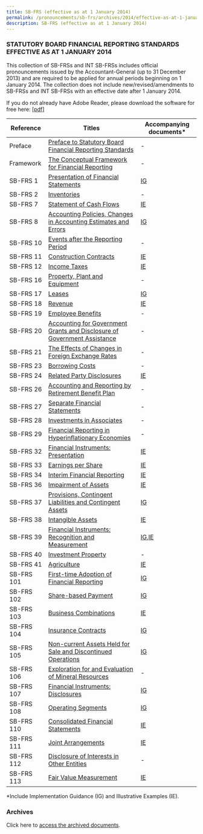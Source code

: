 ```yaml
---
title: SB-FRS (effective as at 1 January 2014)
permalink: /pronouncements/sb-frs/archives/2014/effective-as-at-1-january-2014/
description: SB-FRS (effective as at 1 January 2014)
---
```

### STATUTORY BOARD FINANCIAL REPORTING STANDARDS EFFECTIVE AS AT 1 JANUARY 2014

This collection of SB-FRSs and INT SB-FRSs includes official pronouncements issued by the Accountant-General (up to 31 December 2013) and are required to be applied for annual periods beginning on 1 January 2014. The collection does not include new/revised/amendments to SB-FRSs and INT SB-FRSs with an effective date after 1 January 2014.

If you do not already have Adobe Reader, please download the software for free here: [\[pdf\]](http://www.adobe.com/products/acrobat/readstep2.html)

| Reference | Titles | Accompanying documents\* |
| -------- | -------- | -------- |
| Preface | [Preface to Statutory Board Financial Reporting Standards](/files/Docs/Default%20Source/Sb%20Frs/Effective%20As%20At%201%20January%202014/sb-frs_preface.pdf) | - |
| Framework | [The Conceptual Framework for Financial Reporting](/files/Docs/Default%20Source/Sb%20Frs/Effective%20As%20At%201%20January%202014/frs_framework.pdf) | - |
| SB-FRS 1 | [Presentation of Financial Statements](/files/Docs/Default%20Source/Sb%20Frs/Effective%20As%20At%201%20January%202014/sb-frs_1_2014.pdf) | [IG](/files/Docs/Default%20Source/Sb%20Frs/Effective%20As%20At%201%20January%202014/sb-frs-1_ig_2014.pdf) |
| SB-FRS 2 | [Inventories](/files/Docs/Default%20Source/Sb%20Frs/Effective%20As%20At%201%20January%202014/sb-frs_2_2014.pdf) | - |
| SB-FRS 7 | [Statement of Cash Flows](/files/Docs/Default%20Source/Sb%20Frs/Effective%20As%20At%201%20January%202014/sb-frs_7_2014.pdf) | [IE](/files/Docs/Default%20Source/Sb%20Frs/Effective%20As%20At%201%20January%202014/sb-frs_7_ie_2014.pdf) |
| SB-FRS 8 | [Accounting Policies, Changes in Accounting Estimates and Errors](/files/Docs/Default%20Source/Sb%20Frs/Effective%20As%20At%201%20January%202014/sb-frs_8_2014.pdf) | [IG](/files/Docs/Default%20Source/Sb%20Frs/Effective%20As%20At%201%20January%202014/sb-frs_8_ig_2014.pdf) |
| SB-FRS 10 | [Events after the Reporting Period](/files/Docs/Default%20Source/Sb%20Frs/Effective%20As%20At%201%20January%202014/sb-frs_10_2014.pdf) | - |
| SB-FRS 11 | [Construction Contracts](/files/Docs/Default%20Source/Sb%20Frs/Effective%20As%20At%201%20January%202014/sb-frs_11_2014.pdf) | [IE](/files/Docs/Default%20Source/Sb%20Frs/Effective%20As%20At%201%20January%202014/sb-frs_11_ie_2014.pdf) |
| SB-FRS 12 | [Income Taxes](/files/Docs/Default%20Source/Sb%20Frs/Effective%20As%20At%201%20January%202014/sb-frs_12_2014.pdf) | [IE](/files/Docs/Default%20Source/Sb%20Frs/Effective%20As%20At%201%20January%202014/sb-frs_12_ie_2014.pdf) |
| SB-FRS 16 | [Property, Plant and Equipment](/files/Docs/Default%20Source/Sb%20Frs/Effective%20As%20At%201%20January%202014/sb-frs_16_2014.pdf) | - |
| SB-FRS 17 | [Leases](/files/Docs/Default%20Source/Sb%20Frs/Effective%20As%20At%201%20January%202014/sb-frs_17_2014.pdf) | [IG](/files/Docs/Default%20Source/Sb%20Frs/Effective%20As%20At%201%20January%202014/sb-frs_17_ig_2014.pdf) |
| SB-FRS 18 | [Revenue](/files/Docs/Default%20Source/Sb%20Frs/Effective%20As%20At%201%20January%202014/sb-frs_18_2014.pdf) | [IE](/files/Docs/Default%20Source/Sb%20Frs/Effective%20As%20At%201%20January%202014/sb-frs_18_ie_2014.pdf) |
| SB-FRS 19 | [Employee Benefits](/files/Docs/Default%20Source/Sb%20Frs/Effective%20As%20At%201%20January%202014/sb-frs_19_2014.pdf) | - |
| SB-FRS 20 | [Accounting for Government Grants and Disclosure of Government Assistance](/files/Docs/Default%20Source/Sb%20Frs/Effective%20As%20At%201%20January%202014/sb-frs_20_2014.pdf) | - |
| SB-FRS 21 | [The Effects of Changes in Foreign Exchange Rates](/files/Docs/Default%20Source/Sb%20Frs/Effective%20As%20At%201%20January%202014/sb-frs_21_2014.pdf) | - |
| SB-FRS 23 | [Borrowing Costs](/files/Docs/Default%20Source/Sb%20Frs/Effective%20As%20At%201%20January%202014/sb-frs_23_2014.pdf) | - |
| SB-FRS 24 | [Related Party Disclosures](/files/Docs/Default%20Source/Sb%20Frs/Effective%20As%20At%201%20January%202014/sb-frs_24_2014.pdf) | [IE](/files/Docs/Default%20Source/Sb%20Frs/Effective%20As%20At%201%20January%202014/sb-frs_24_ie_2014.pdf) |
| SB-FRS 26 | [Accounting and Reporting by Retirement Benefit Plan](/files/Docs/Default%20Source/Sb%20Frs/Effective%20As%20At%201%20January%202014/sb-frs_26_2014.pdf) | - |
| SB-FRS 27 | [Separate Financial Statements](/files/Docs/Default%20Source/Sb%20Frs/Effective%20As%20At%201%20January%202014/sb-frs_27_2014.pdf) | - |
| SB-FRS 28 | [Investments in Associates](/files/Docs/Default%20Source/Sb%20Frs/Effective%20As%20At%201%20January%202014/sb-frs_28_2014.pdf) | - |
| SB-FRS 29 | [Financial Reporting in Hyperinflationary Economies](/files/Docs/Default%20Source/Sb%20Frs/Effective%20As%20At%201%20January%202014/sb-frs_29_2014.pdf) | - |
| SB-FRS 32 | [Financial Instruments: Presentation](/files/Docs/Default%20Source/Sb%20Frs/Effective%20As%20At%201%20January%202014/sb-frs_32_2014.pdf) | [IE](/files/Docs/Default%20Source/Sb%20Frs/Effective%20As%20At%201%20January%202014/sb-frs_32_ie_2014.pdf) |
| SB-FRS 33 | [Earnings per Share](/files/Docs/Default%20Source/Sb%20Frs/Effective%20As%20At%201%20January%202014/sb-frs_33_2014.pdf) | [IE](/files/Docs/Default%20Source/Sb%20Frs/Effective%20As%20At%201%20January%202014/sb-frs_33_ie_2014.pdf) |
| SB-FRS 34 | [Interim Financial Reporting](/files/Docs/Default%20Source/Sb%20Frs/Effective%20As%20At%201%20January%202014/sb-frs_34_2014.pdf) | [IE](/files/Docs/Default%20Source/Sb%20Frs/Effective%20As%20At%201%20January%202014/sb-frs_34_ie_2014.pdf) |
| SB-FRS 36 | [Impairment of Assets](/files/Docs/Default%20Source/Sb%20Frs/Effective%20As%20At%201%20January%202014/sb-frs_36_2014.pdf) | [IE](/files/Docs/Default%20Source/Sb%20Frs/Effective%20As%20At%201%20January%202014/sb-frs_36_ie_2014.pdf) |
| SB-FRS 37 | [Provisions, Contingent Liabilities and Contingent Assets](/files/Docs/Default%20Source/Sb%20Frs/Effective%20As%20At%201%20January%202014/sb-frs_37_2014.pdf) | [IG](/files/Docs/Default%20Source/Sb%20Frs/Effective%20As%20At%201%20January%202014/sb-frs_37_ig_2014.pdf) |
| SB-FRS 38 | [Intangible Assets](/files/Docs/Default%20Source/Sb%20Frs/Effective%20As%20At%201%20January%202014/sb-frs_38_2014.pdf) | [IE](/files/Docs/Default%20Source/Sb%20Frs/Effective%20As%20At%201%20January%202014/sb-frs_38_ie_2014.pdf) |
| SB-FRS 39 | [Financial Instruments: Recognition and Measurement](/files/Docs/Default%20Source/Sb%20Frs/Effective%20As%20At%201%20January%202014/sb-frs_39_2014.pdf) | [IG](/files/Docs/Default%20Source/Sb%20Frs/Effective%20As%20At%201%20January%202014/sb-frs_39_ig_2014.pdf),[IE](/files/Docs/Default%20Source/Sb%20Frs/Effective%20As%20At%201%20January%202014/sb-frs_39_ie_2014.pdf) |
| SB-FRS 40 | [Investment Property](/files/Docs/Default%20Source/Sb%20Frs/Effective%20As%20At%201%20January%202014/sb-frs_40_2014.pdf) | - |
| SB-FRS 41 | [Agriculture](/files/Docs/Default%20Source/Sb%20Frs/Effective%20As%20At%201%20January%202014/sb-frs_41_2014.pdf) | [IE](/files/Docs/Default%20Source/Sb%20Frs/Effective%20As%20At%201%20January%202014/sb-frs_41_ie_2014.pdf) |
| SB-FRS 101 | [First-time Adoption of Financial Reporting](/files/Docs/Default%20Source/Sb%20Frs/Effective%20As%20At%201%20January%202014/sb-frs_101_2014.pdf) | [IG](/files/Docs/Default%20Source/Sb%20Frs/Effective%20As%20At%201%20January%202014/sb-frs_101_ig_2014.pdf) |
| SB-FRS 102 | [Share-based Payment](/files/Docs/Default%20Source/Sb%20Frs/Effective%20As%20At%201%20January%202014/sb-frs_102_2014.pdf) | [IG](/files/Docs/Default%20Source/Sb%20Frs/Effective%20As%20At%201%20January%202014/sb-frs_102_ig_2014.pdf) |
| SB-FRS 103 | [Business Combinations](/files/Docs/Default%20Source/Sb%20Frs/Effective%20As%20At%201%20January%202014/sb-frs_103_2014.pdf) | [IE](/files/Docs/Default%20Source/Sb%20Frs/Effective%20As%20At%201%20January%202014/sb-frs_103_ie_2014.pdf) |
| SB-FRS 104 | [Insurance Contracts](/files/Docs/Default%20Source/Sb%20Frs/Effective%20As%20At%201%20January%202014/sb-frs_104_2014.pdf) | [IG](/files/Docs/Default%20Source/Sb%20Frs/Effective%20As%20At%201%20January%202014/sb-frs_104_ig_2014.pdf) |
| SB-FRS 105 | [Non-current Assets Held for Sale and Discontinued Operations](/files/Docs/Default%20Source/Sb%20Frs/Effective%20As%20At%201%20January%202014/sb-frs_105_2014.pdf) | [IG](/files/Docs/Default%20Source/Sb%20Frs/Effective%20As%20At%201%20January%202014/sb-frs_105_ig_2014.pdf) |
| SB-FRS 106 | [Exploration for and Evaluation of Mineral Resources](/files/Docs/Default%20Source/Sb%20Frs/Effective%20As%20At%201%20January%202014/sb-frs_106_2014.pdf) | - |
| SB-FRS 107 | [Financial Instruments: Disclosures](/files/Docs/Default%20Source/Sb%20Frs/Effective%20As%20At%201%20January%202014/sb-frs_107_2014.pdf) | [IG](/files/Docs/Default%20Source/Sb%20Frs/Effective%20As%20At%201%20January%202014/sb-frs_107_ig_2014.pdf) |
| SB-FRS 108 | [Operating Segments](/files/Docs/Default%20Source/Sb%20Frs/Effective%20As%20At%201%20January%202014/sb-frs_108_2014.pdf) | [IG](/files/Docs/Default%20Source/Sb%20Frs/Effective%20As%20At%201%20January%202014/sb-frs_108_ig_2014.pdf) |
| SB-FRS 110 | [Consolidated Financial Statements](/files/Docs/Default%20Source/Sb%20Frs/Effective%20As%20At%201%20January%202014/sb-frs_110_2014.pdf) | [IE](/files/Docs/Default%20Source/Sb%20Frs/Effective%20As%20At%201%20January%202014/sb-frs_110_ie_2014.pdf) |
| SB-FRS 111 | [Joint Arrangements](/files/Docs/Default%20Source/Sb%20Frs/Effective%20As%20At%201%20January%202014/sb-frs_111_2014.pdf) | [IE](/files/Docs/Default%20Source/Sb%20Frs/Effective%20As%20At%201%20January%202014/sb-frs_111_ie_2014.pdf) |
| SB-FRS 112 | [Disclosure of Interests in Other Entities](/files/Docs/Default%20Source/Sb%20Frs/Effective%20As%20At%201%20January%202014/sb-frs_112_2014.pdf) | - |
| SB-FRS 113 | [Fair Value Measurement](/files/Docs/Default%20Source/Sb%20Frs/Effective%20As%20At%201%20January%202014/sb-frs_113_2014.pdf) | [IE](/files/Docs/Default%20Source/Sb%20Frs/Effective%20As%20At%201%20January%202014/sb-frs_113_ie_2014.pdf) |

\*Include Implementation Guidance (IG) and Illustrative Examples (IE).

### Archives 

Click here to [access the archived documents](/pronouncements/sb-frs/archives/).